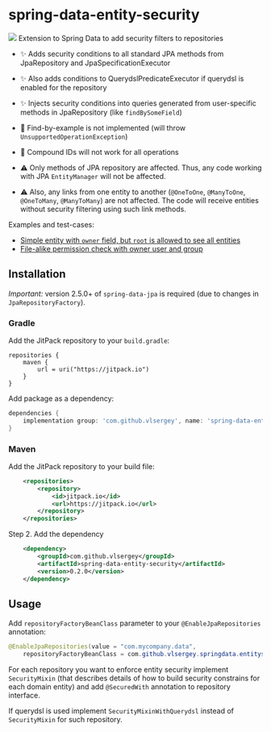 # spring-data-entity-security
[![](https://jitpack.io/v/vlsergey/spring-data-entity-security.svg)](https://jitpack.io/#vlsergey/spring-data-entity-security)
Extension to Spring Data to add security filters to repositories

- ✨ Adds security conditions to all standard JPA methods from JpaRepository and JpaSpecificationExecutor
- ✨ Also adds conditions to QuerydslPredicateExecutor if querydsl is enabled for the repository
- ✨ Injects security conditions into queries generated from user-specific methods in JpaRepository (like `findBySomeField`)


- 🚧 Find-by-example is not implemented (will throw `UnsupportedOperationException`)
- 🚧 Compound IDs will not work for all operations


- ⚠️ Only methods of JPA repository are affected. Thus, any code working with JPA `EntityManager` will not be affected.
- ⚠️ Also, any links from one entity to another (`@OneToOne`, `@ManyToOne`, `@OneToMany`, `@ManyToMany`) are not affected. The code will receive entities without security filtering using such link methods.  

Examples and test-cases:
* [Simple entity with `owner` field, but `root` is allowed to see all entities](https://github.com/vlsergey/spring-data-entity-security/tree/master/src/test/java/com/github/vlsergey/springdata/entitysecurity/owned)
* [File-alike permission check with owner user and group](https://github.com/vlsergey/spring-data-entity-security/tree/master/src/test/java/com/github/vlsergey/springdata/entitysecurity/noquerydsl)

## Installation

_Important:_ version 2.5.0+ of `spring-data-jpa` is required (due to changes in `JpaRepositoryFactory`).

### Gradle

Add the JitPack repository to your `build.gradle`:

```grooxmlvy
repositories {
    maven {
        url = uri("https://jitpack.io")
    }
}
```

Add package as a dependency:

```groovy
dependencies {
    implementation group: 'com.github.vlsergey', name: 'spring-data-entity-security', version: '0.2.0'
}
```

### Maven
Add the JitPack repository to your build file:

```xml
    <repositories>
        <repository>
            <id>jitpack.io</id>
            <url>https://jitpack.io</url>
        </repository>
    </repositories>
```

Step 2. Add the dependency

```xml
    <dependency>
        <groupId>com.github.vlsergey</groupId>
        <artifactId>spring-data-entity-security</artifactId>
        <version>0.2.0</version>
    </dependency>
```

## Usage

Add `repositoryFactoryBeanClass` parameter to your `@EnableJpaRepositories` annotation:
```java
@EnableJpaRepositories(value = "com.mycompany.data",
    repositoryFactoryBeanClass = com.github.vlsergey.springdata.entitysecurity.SecuredJpaRepositoryFactoryBean.class)
```

For each repository you want to enforce entity security implement `SecurityMixin` (that describes details of how to build security constrains for each domain entity) and add `@SecuredWith` annotation to repository interface.

If querydsl is used implement `SecurityMixinWithQuerydsl` instead of `SecurityMixin` for such repository.

